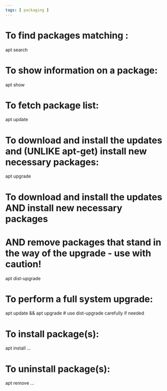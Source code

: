 ```yaml
---
tags: [ packaging ]
---
```

# To find packages matching <phrase>:
apt search <phrase>

# To show information on a package:
apt show <package>

# To fetch package list:
apt update

# To download and install the updates and (UNLIKE apt-get) install new necessary packages:
apt upgrade

# To download and install the updates AND install new necessary packages
# AND remove packages that stand in the way of the upgrade - use with caution!
apt dist-upgrade

# To perform a full system upgrade:
apt update && apt upgrade # use dist-upgrade carefully if needed

# To install package(s):
apt install <package>...

# To uninstall package(s):
apt remove <package>...
